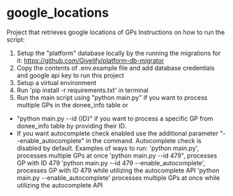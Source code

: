 # google_locations
Project that retrieves google locations of GPs
Instructions on how to run the script:
1. Setup the "platform" database locally by the running the migrations for it: https://github.com/Givelify/platform-db-migrator
2. Copy the contents of .env.example file and add database credentials and google api key to run this project
3. Setup a virtual environment
4. Run 'pip install -r requirements.txt' in terminal
5. Run the main script using "python main.py" if you want to process multiple GPs in the donee_info table or 
 - "python main.py --id {ID}" if you want to process a specific GP from donee_info table by providing their ID.
 - If you want autocomplete check enabled use the additional parameter "--enable_autocomplete" in the command. Autocomplete check is disabled by default.
 Examples of ways to run:
 'python main.py', processes multiple GPs at once
 'python main.py --id 479", processes GP with ID 479
 'python main.py --id 479 --enable_autocomplete', processes GP with ID 479 while utilizing the autocomplete API
 'python main.py --enable_autocomplete' processes multiple GPs at once while utilizing the autocomplete API
